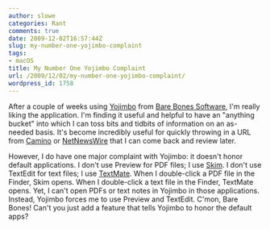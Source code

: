 ```yaml
---
author: slowe
categories: Rant
comments: true
date: 2009-12-02T16:57:44Z
slug: my-number-one-yojimbo-complaint
tags:
- macOS
title: My Number One Yojimbo Complaint
url: /2009/12/02/my-number-one-yojimbo-complaint/
wordpress_id: 1758
---
```


After a couple of weeks using [Yojimbo](http://www.barebones.com/products/yojimbo/) from [Bare Bones Software](http://www.barebones.com/), I'm really liking the application. I'm finding it useful and helpful to have an "anything bucket" into which I can toss bits and tidbits of information on an as-needed basis. It's become incredibly useful for quickly throwing in a URL from [Camino](http://caminobrowser.org/) or [NetNewsWire](http://www.newsgator.com/INDIVIDUALS/NETNEWSWIRE/) that I can come back and review later.

However, I do have one major complaint with Yojimbo: it doesn't honor default applications. I don't use Preview for PDF files; I use [Skim](http://skim-app.sourceforge.net/). I don't use TextEdit for text files; I use [TextMate](http://macromates.com/). When I double-click a PDF file in the Finder, Skim opens. When I double-click a text file in the Finder, TextMate opens. Yet, I can't open PDFs or text notes in Yojimbo in those applications. Instead, Yojimbo forces me to use Preview and TextEdit. C'mon, Bare Bones! Can't you just add a feature that tells Yojimbo to honor the default apps?
